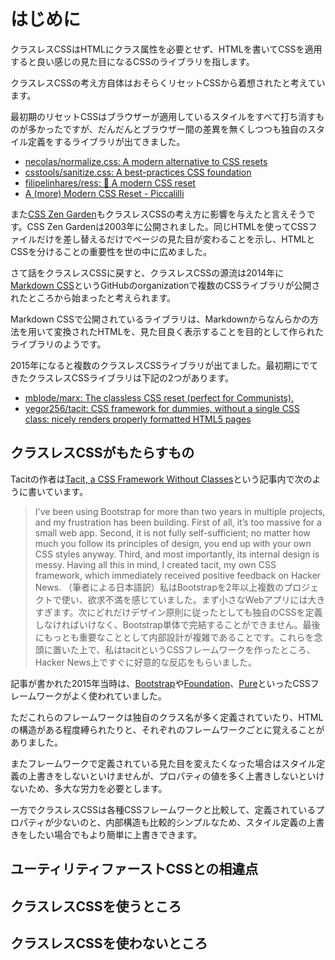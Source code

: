 # はじめに

クラスレスCSSはHTMLにクラス属性を必要とせず、HTMLを書いてCSSを適用すると良い感じの見た目になるCSSのライブラリを指します。

クラスレスCSSの考え方自体はおそらくリセットCSSから着想されたと考えています。

最初期のリセットCSSはブラウザーが適用しているスタイルをすべて打ち消すものが多かったですが、だんだんとブラウザー間の差異を無くしつつも独自のスタイル定義をするライブラリが出てきました。

- [necolas/normalize.css: A modern alternative to CSS resets](https://github.com/necolas/normalize.css)
- [csstools/sanitize.css: A best-practices CSS foundation](https://github.com/csstools/sanitize.css)
- [filipelinhares/ress: 🚿 A modern CSS reset](https://github.com/filipelinhares/ress)
- [A (more) Modern CSS Reset - Piccalilli](https://piccalil.li/blog/a-more-modern-css-reset/)

また[CSS Zen Garden](https://www.csszengarden.com/)もクラスレスCSSの考え方に影響を与えたと言えそうです。CSS Zen Gardenは2003年に公開されました。同じHTMLを使ってCSSファイルだけを差し替えるだけでページの見た目が変わることを示し、HTMLとCSSを分けることの重要性を世の中に広めました。

さて話をクラスレスCSSに戻すと、クラスレスCSSの源流は2014年に[Markdown CSS](https://github.com/markdowncss)というGitHubのorganizationで複数のCSSライブラリが公開されたところから始まったと考えられます。

Markdown CSSで公開されているライブラリは、Markdownからなんらかの方法を用いて変換されたHTMLを、見た目良く表示することを目的として作られたライブラリのようです。

2015年になると複数のクラスレスCSSライブラリが出てました。最初期にでてきたクラスレスCSSライブラリは下記の2つがあります。

- [mblode/marx: The classless CSS reset (perfect for Communists).](https://github.com/mblode/marx)
- [yegor256/tacit: CSS framework for dummies, without a single CSS class: nicely renders properly formatted HTML5 pages](https://github.com/yegor256/tacit)

## クラスレスCSSがもたらすもの

Tacitの作者は[Tacit, a CSS Framework Without Classes](https://www.yegor256.com/2015/04/13/tacit-css-framework-for-dummies.html)という記事内で次のように書いています。

> I've been using Bootstrap for more than two years in multiple projects, and my frustration has been building. First of all, it’s too massive for a small web app. Second, it is not fully self-sufficient; no matter how much you follow its principles of design, you end up with your own CSS styles anyway. Third, and most importantly, its internal design is messy. Having all this in mind, I created tacit, my own CSS framework, which immediately received positive feedback on Hacker News.
> （筆者による日本語訳）私はBootstrapを2年以上複数のプロジェクトで使い、欲求不満を感じていました。まず小さなWebアプリには大きすぎます。次にどれだけデザイン原則に従ったとしても独自のCSSを定義しなければいけなく、Bootstrap単体で完結することができません。最後にもっとも重要なこととして内部設計が複雑であることです。これらを念頭に置いた上で、私はtacitというCSSフレームワークを作ったところ、Hacker News上ですぐに好意的な反応をもらいました。

記事が書かれた2015年当時は、[Bootstrap](https://getbootstrap.com/)や[Foundation](https://get.foundation/)、[Pure](https://purecss.io/)といったCSSフレームワークがよく使われていました。

ただこれらのフレームワークは独自のクラス名が多く定義されていたり、HTMLの構造がある程度縛られたりと、それぞれのフレームワークごとに覚えることがありました。

またフレームワークで定義されている見た目を変えたくなった場合はスタイル定義の上書きをしないといけませんが、プロパティの値を多く上書きしないといけないため、多大な労力を必要とします。

一方でクラスレスCSSは各種CSSフレームワークと比較して、定義されているプロパティが少ないのと、内部構造も比較的シンプルなため、スタイル定義の上書きをしたい場合でもより簡単に上書きできます。

## ユーティリティファーストCSSとの相違点

## クラスレスCSSを使うところ

## クラスレスCSSを使わないところ
